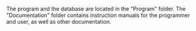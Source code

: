 The program and the database are located in the "Program" folder.
The "Documentation" folder contains instruction manuals for the programmer and user, as well as other documentation.
